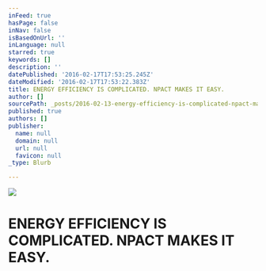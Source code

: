 ```yaml
---
inFeed: true
hasPage: false
inNav: false
isBasedOnUrl: ''
inLanguage: null
starred: true
keywords: []
description: ''
datePublished: '2016-02-17T17:53:25.245Z'
dateModified: '2016-02-17T17:53:22.383Z'
title: ENERGY EFFICIENCY IS COMPLICATED. NPACT MAKES IT EASY.
author: []
sourcePath: _posts/2016-02-13-energy-efficiency-is-complicated-npact-makes-it-easy.md
published: true
authors: []
publisher:
  name: null
  domain: null
  url: null
  favicon: null
_type: Blurb

---
```

![](https://the-grid-user-content.s3-us-west-2.amazonaws.com/15c6ca06-826a-41e2-ac19-56e160708c40.png)

# ENERGY EFFICIENCY IS COMPLICATED. NPACT MAKES IT EASY.